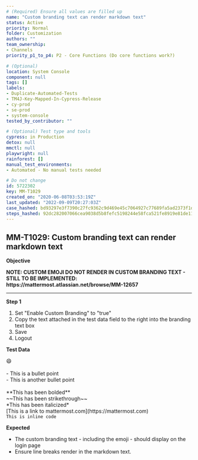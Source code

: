 ```yaml
---
# (Required) Ensure all values are filled up
name: "Custom branding text can render markdown text"
status: Active
priority: Normal
folder: Customization
authors: ""
team_ownership: 
- Channels
priority_p1_to_p4: P2 - Core Functions (Do core functions work?)

# (Optional)
location: System Console
component: null
tags: []
labels: 
- Duplicate-Automated-Tests
- TM4J-Key-Mapped-In-Cypress-Release
- cy-prod
- se-prod
- system-console
tested_by_contributor: ""

# (Optional) Test type and tools
cypress: in Production
detox: null
mmctl: null
playwright: null
rainforest: []
manual_test_environments: 
- Automated - No manual tests needed

# Do not change
id: 5722302
key: MM-T1029
created_on: "2020-06-08T03:53:19Z"
last_updated: "2022-09-09T20:27:03Z"
case_hashed: bd93297e3f7390c27fc9362c9d469e45c7064927c77689fa5ad2373f1d600a089d87a5c8b471aee5bf7c6ce4240080b0
steps_hashed: 92dc282007066cea9038d5b8fefc5198244e58fca521fe8919e81de11eb8b624e057f91c7cd6e1eec5a2aa7be428322d
---
```


<!-- (Auto-generated) Based on frontmatter's "key" and "name" -->

## MM-T1029: Custom branding text can render markdown text

**Objective**

**NOTE: CUSTOM EMOJI DO NOT RENDER IN CUSTOM BRANDING TEXT - STILL TO BE IMPLEMENTED: https\://mattermost.atlassian.net/browse/MM-12657**

---

**Step 1**

1. Set "Enable Custom Branding" to "true"
2. Copy the text attached in the test data field to the right into the branding text box
3. Save
4. Logout

**Test Data**

:smile:\
\
\- This is a bullet point\
\- This is another bullet point\
\
\*\*This has been bolded\*\*\
\~\~This has been strikethrough\~\~\
\*This has been italicized\*\
\[This is a link to mattermost.com]\(https\://mattermost.com)\
`This is inline code`

**Expected**

- The custom branding text - including the emoji - should display on the login page
- Ensure line breaks render in the markdown text.
